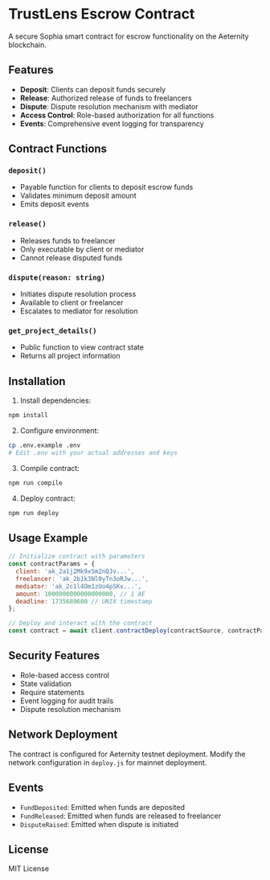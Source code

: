 # TrustLens Escrow Contract

A secure Sophia smart contract for escrow functionality on the Aeternity blockchain.

## Features

- **Deposit**: Clients can deposit funds securely
- **Release**: Authorized release of funds to freelancers
- **Dispute**: Dispute resolution mechanism with mediator
- **Access Control**: Role-based authorization for all functions
- **Events**: Comprehensive event logging for transparency

## Contract Functions

### `deposit()`
- Payable function for clients to deposit escrow funds
- Validates minimum deposit amount
- Emits deposit events

### `release()`
- Releases funds to freelancer
- Only executable by client or mediator
- Cannot release disputed funds

### `dispute(reason: string)`
- Initiates dispute resolution process
- Available to client or freelancer
- Escalates to mediator for resolution

### `get_project_details()`
- Public function to view contract state
- Returns all project information

## Installation

1. Install dependencies:
```bash
npm install
```

2. Configure environment:
```bash
cp .env.example .env
# Edit .env with your actual addresses and keys
```

3. Compile contract:
```bash
npm run compile
```

4. Deploy contract:
```bash
npm run deploy
```

## Usage Example

```javascript
// Initialize contract with parameters
const contractParams = {
  client: 'ak_2a1j2Mk9xSm2nQJv...',
  freelancer: 'ak_2b1k3Nl0yTn3oRJw...',
  mediator: 'ak_2c1l4Om1zUo4pSKx...',
  amount: 1000000000000000000, // 1 AE
  deadline: 1735689600 // UNIX timestamp
};

// Deploy and interact with the contract
const contract = await client.contractDeploy(contractSource, contractParams);
```

## Security Features

- Role-based access control
- State validation
- Require statements
- Event logging for audit trails
- Dispute resolution mechanism

## Network Deployment

The contract is configured for Aeternity testnet deployment. Modify the network configuration in `deploy.js` for mainnet deployment.

## Events

- `FundDeposited`: Emitted when funds are deposited
- `FundReleased`: Emitted when funds are released to freelancer
- `DisputeRaised`: Emitted when dispute is initiated

## License

MIT License
